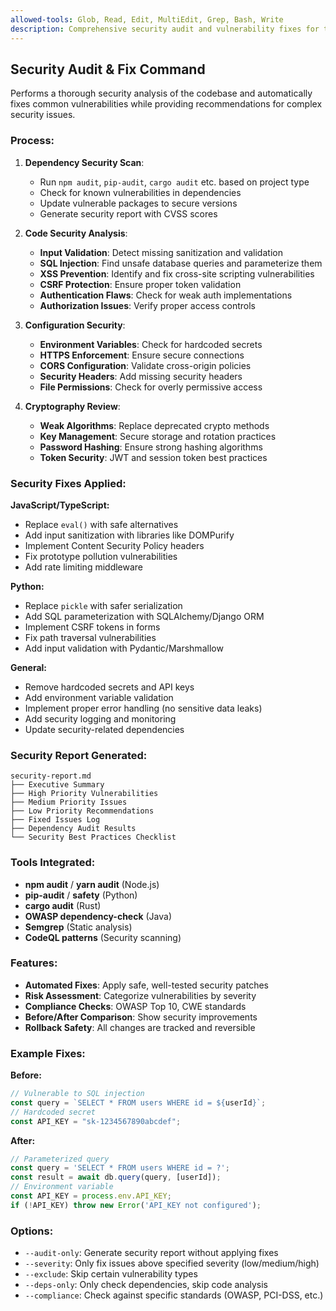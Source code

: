 ```yaml
---
allowed-tools: Glob, Read, Edit, MultiEdit, Grep, Bash, Write
description: Comprehensive security audit and vulnerability fixes for the codebase.
---
```


## Security Audit & Fix Command

Performs a thorough security analysis of the codebase and automatically fixes common vulnerabilities while providing recommendations for complex security issues.

### Process:

1. **Dependency Security Scan**:
   - Run `npm audit`, `pip-audit`, `cargo audit` etc. based on project type
   - Check for known vulnerabilities in dependencies
   - Update vulnerable packages to secure versions
   - Generate security report with CVSS scores

2. **Code Security Analysis**:
   - **Input Validation**: Detect missing sanitization and validation
   - **SQL Injection**: Find unsafe database queries and parameterize them
   - **XSS Prevention**: Identify and fix cross-site scripting vulnerabilities
   - **CSRF Protection**: Ensure proper token validation
   - **Authentication Flaws**: Check for weak auth implementations
   - **Authorization Issues**: Verify proper access controls

3. **Configuration Security**:
   - **Environment Variables**: Check for hardcoded secrets
   - **HTTPS Enforcement**: Ensure secure connections
   - **CORS Configuration**: Validate cross-origin policies
   - **Security Headers**: Add missing security headers
   - **File Permissions**: Check for overly permissive access

4. **Cryptography Review**:
   - **Weak Algorithms**: Replace deprecated crypto methods
   - **Key Management**: Secure storage and rotation practices
   - **Password Hashing**: Ensure strong hashing algorithms
   - **Token Security**: JWT and session token best practices

### Security Fixes Applied:

**JavaScript/TypeScript:**
- Replace `eval()` with safe alternatives
- Add input sanitization with libraries like DOMPurify
- Implement Content Security Policy headers
- Fix prototype pollution vulnerabilities
- Add rate limiting middleware

**Python:**
- Replace `pickle` with safer serialization
- Add SQL parameterization with SQLAlchemy/Django ORM
- Implement CSRF tokens in forms
- Fix path traversal vulnerabilities
- Add input validation with Pydantic/Marshmallow

**General:**
- Remove hardcoded secrets and API keys
- Add environment variable validation
- Implement proper error handling (no sensitive data leaks)
- Add security logging and monitoring
- Update security-related dependencies

### Security Report Generated:
```
security-report.md
├── Executive Summary
├── High Priority Vulnerabilities
├── Medium Priority Issues
├── Low Priority Recommendations
├── Fixed Issues Log
├── Dependency Audit Results
└── Security Best Practices Checklist
```

### Tools Integrated:
- **npm audit** / **yarn audit** (Node.js)
- **pip-audit** / **safety** (Python)
- **cargo audit** (Rust)
- **OWASP dependency-check** (Java)
- **Semgrep** (Static analysis)
- **CodeQL patterns** (Security scanning)

### Features:
- **Automated Fixes**: Apply safe, well-tested security patches
- **Risk Assessment**: Categorize vulnerabilities by severity
- **Compliance Checks**: OWASP Top 10, CWE standards
- **Before/After Comparison**: Show security improvements
- **Rollback Safety**: All changes are tracked and reversible

### Example Fixes:

**Before:**
```javascript
// Vulnerable to SQL injection
const query = `SELECT * FROM users WHERE id = ${userId}`;
// Hardcoded secret
const API_KEY = "sk-1234567890abcdef";
```

**After:**
```javascript
// Parameterized query
const query = 'SELECT * FROM users WHERE id = ?';
const result = await db.query(query, [userId]);
// Environment variable
const API_KEY = process.env.API_KEY;
if (!API_KEY) throw new Error('API_KEY not configured');
```

### Options:
- `--audit-only`: Generate security report without applying fixes
- `--severity`: Only fix issues above specified severity (low/medium/high)
- `--exclude`: Skip certain vulnerability types
- `--deps-only`: Only check dependencies, skip code analysis
- `--compliance`: Check against specific standards (OWASP, PCI-DSS, etc.)